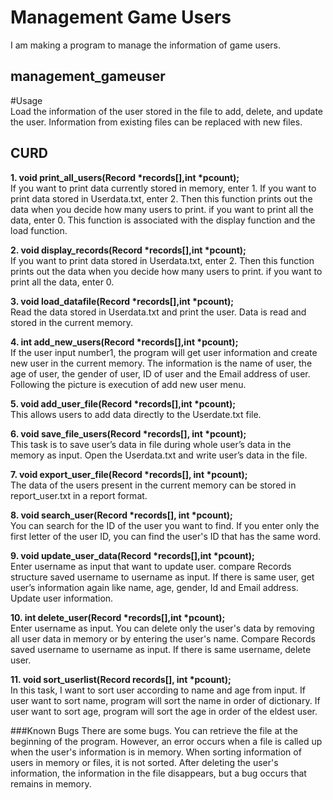 
**Management Game Users**
======================
I am making a program to manage the information of game users.


management_gameuser
----------------------
#Usage<br/>
Load the information of the user stored in the file to add, delete, and update the user.
Information from existing files can be replaced with new files.

CURD
----

**1.	void print_all_users(Record *records[],int *pcount);**<br/>
If you want to print data currently stored in memory, enter 1. If you want to print data stored in Userdata.txt, enter 2. Then this function prints out the data when you decide how many users to print. if you want to print all the data, enter 0. This function is associated with the display function and the load function. 

**2.	void display_records(Record *records[],int *pcount);**<br/>
If you want to print data stored in Userdata.txt, enter 2. Then this function prints out the data when you decide how many users to print. if you want to print all the data, enter 0.

**3.	void load_datafile(Record *records[],int *pcount);**<br/>
Read the data stored in Userdata.txt and print the user. Data is read and stored in the current memory.

**4.	int add_new_users(Record *records[],int *pcount);**<br/>
If the user input number1, the program will get user information and create new user in the current memory. The information is the name of user, the age of user, the gender of user, ID of user and the Email address of user. Following the picture is execution of add new user menu.

**5.	void add_user_file(Record *records[],int *pcount);**<br/>
This allows users to add data directly to the Userdate.txt file.

**6.	void save_file_users(Record *records[], int *pcount);**<br/>
This task is to save user’s data in file during whole user’s data in the memory as input. Open the Userdata.txt and write user’s data in the file.

**7.	void export_user_file(Record *records[], int *pcount);**<br/>
The data of the users present in the current memory can be stored in report_user.txt in a report format.

**8.	void search_user(Record *records[], int *pcount);**<br/>
You can search for the ID of the user you want to find. If you enter only the first letter of the user ID, you can find the user's ID that has the same word.

**9.	void update_user_data(Record *records[],int *pcount);**<br/> 
Enter username as input that want to update user. compare Records structure saved username to username as input. If there is same user, get user’s information again like name, age, gender, Id and Email address. Update user information.

**10.	int delete_user(Record *records[],int *pcount);**<br/>
Enter username as input. You can delete only the user's data by removing all user data in memory or by entering the user's name. Compare Records saved username to username as input. If there is same username, delete user. 

**11.	void sort_userlist(Record records[], int *pcount);**<br/>
In this task, I want to sort user according to name and age from input. If user want to sort name, program will sort the name in order of dictionary. If user want to sort age, program will sort the age in order of the eldest user.


###Known Bugs
There are some bugs.
You can retrieve the file at the beginning of the program. 
However, an error occurs when a file is called up when the user's information is in memory.
When sorting information of users in memory or files, it is not sorted.
After deleting the user's information, the information in the file disappears, but a bug occurs that remains in memory.

